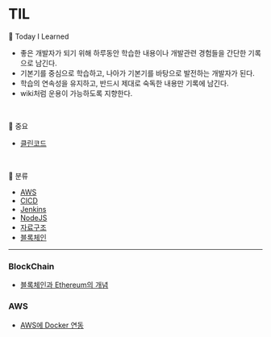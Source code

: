 # TIL

📝 Today I Learned
- 좋은 개발자가 되기 위해 하루동안 학습한 내용이나 개발관련 경험들을 간단한 기록으로 남긴다.
- 기본기를 중심으로 학습하고, 나아가 기본기를 바탕으로 발전하는 개발자가 된다.
- 학습의 연속성을 유지하고, 반드시 제대로 숙독한 내용만 기록에 남긴다.
- wiki처럼 운용이 가능하도록 지향한다.

<br> 

👏 중요 
- [클린코드](클린코드)

<br>

📘 분류
- [AWS](AWS)
- [CICD](CICD)
- [Jenkins](Jenkins)
- [NodeJS](NodeJS)
- [자료구조](자료구조)
- [블록체인](BlockChain)

<hr>

### BlockChain
- [블록체인과 Ethereum의 개념](https://github.com/yeon-hee/TIL/blob/master/BlockChain/BlockChain%20and%20Ethereum.md)

### AWS
- [AWS에 Docker 연동](https://github.com/yeon-hee/TIL/blob/master/AWS/README.md)

